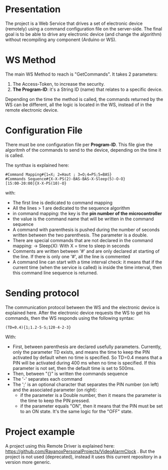 # Presentation

The project is a Web Service that drives a set of electronic device (remotely) using a command configuration file on the server-side. The final goal is to be able to drive any electronic device (and change the algorithm) without recompiling any component (Arduino or WS).

# WS Method

The main WS Method to reach is "GetCommands". It takes 2 parameters:
 1) The Access-Token, to increase the security.
 2) **The Program-ID**: it's a String ID (name) that relates to a specific device.
 
Depending on the time the method is called, the commands returned by the WS can be different, all the logic is located in the WS, instead of in the remote electronic device.


# Configuration File 

There must be one configuration file per **Program-ID**. This file give the algoritmh of the commands to send to the device, depending on the time it is called.

The synthax is explained here:
```
#Command Mapping#{1=X; 2=Haut ; 3=O;4=PS;5=BAS}
#Commands Sequence#{X-X-PS(2)-BAS-BAS-X-Sleep(5)-O-O}
[15:00-20:00]{X-X-PS(10)-O}
```

with:
- The first line is dedicated to command mapping
- All the lines > 1 are dedicated to the sequence algorithm
- in command mapping: the key is the **pin number of the microcontroller**
- the value is the command name that will be written in the command sequence
- A command with parenthesis is pushed during the number of seconds written between the two parenthesis. The parameter is a double.
- There are special commands that are not declared in the command mapping:
   -> Sleep(X): With X = time to sleep in seconds
- Comments are written between '#' and are only declared at starting of the line. If there is only one '#', all the line is commented
- A command line can start with a time interval check: it means that if the current time (when the service is called) is inside the time interval, then this command line sequence is returned.

# Sending protocol

The communication protocol between the WS and the electronic device is explained here. After the electronic device requests the WS to get his commands, then the WS responds using the following syntax:
```
(TD=0.4){1;1.2-5-S;120-4-2-3}
```
With:
- First, between parenthesis are declared usefully parameters. Currently, only the parameter TD exists, and means the time to keep the PIN activated by default when no time is specified. So TD=0.4 means that a PIN will be activated during 400 ms when no time is specified. If this parameter is not set, then the default time is set to 500ms.
- Then, between "{}" is written the commands sequence
- The '-' separates each command
- The ';' is an optional character that separates the PIN number (on left) and the associated parameter (on right):
  - if the parameter is a Double number, then it means the parameter is the time to keep the PIN pressed.
  - if the parameter equals "ON", then it means that the PIN must be set to an ON state. It's the same logic for the "OFF" state.


# Project example

A project using this Remote Driver is explained here: https://github.com/RayanoxPersonalProjects/VideoAlarmClock . But the project is not used (deprecated), instead it uses this current repository in a version more generic.
